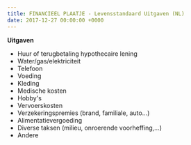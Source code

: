 ```yaml
---
title: FINANCIEEL PLAATJE - Levensstandaard Uitgaven (NL)
date: 2017-12-27 00:00:00 +0000
---
```

**Uitgaven**

* Huur of terugbetaling hypothecaire lening
* Water/gas/elektriciteit
* Telefoon
* Voeding
* Kleding
* Medische kosten
* Hobby's
* Vervoerskosten
* Verzekeringspremies (brand, familiale, auto...)
* Alimentatievergoeding
* Diverse taksen (milieu, onroerende voorheffing,...)
* Andere